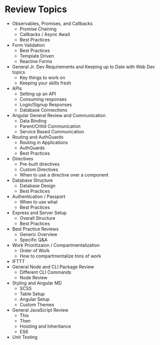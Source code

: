 # Review Topics

* Observables, Promises, and Callbacks
    * Promise Chaining
    * Callbacks / Async Await
    * Best Practices
* Form Validation
    * Best Practices
    * Template Driven
    * Reactive Forms
* General Jr. Dev Requirements and Keeping up to Date with Web Dev topics
    * Key things to work on
    * Keeping your skills fresh
* APIs
    * Setting up an API
    * Consuming responses
    * Login/Signup Responses
    * Database Connections
* Angular General Review and Communication
    * Data Binding
    * Parent/CHild Communication
    * Service Based Communication
* Routing and AuthGuards
    * Routing in Applications
    * AuthGuards
    * Best Practices
* Directives
    * Pre-built directives
    * Custom Directives
    * When to use a directive over a component
* Database Structure
    * Database Design
    * Best Practices
* Authentication / Passport
    * When to use what
    * Best Practices
* Express and Server Setup
    * Overall Structure
    * Best Practices
* Best Practice Reviews
    * Generic Overview
    * Specific Q&A
* Work Prioritizaion / Compartmentalization
    * Order of Work
    * How to compartmentalize tons of work 
* IFTTT
* General Node and CLI Package Review
    * Different CLI Commands
    * Node Review
* Styling and Angular MD
    * SCSS
    * Table Setup
    * Angular Setup
    * Custom Themes
* General JavaScript Review
    * This
    * Then
    * Hoisting and Inheritance
    * ES6
* Unit Testing